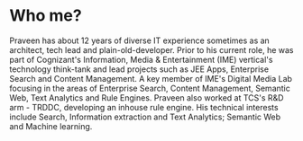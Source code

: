 Who me?
=====

Praveen has about 12 years of diverse IT experience sometimes as an architect, tech lead and plain-old-developer. Prior to his current role, he was part of Cognizant's Information, Media & Entertainment (IME) vertical's technology think-tank and lead projects such as JEE Apps, Enterprise Search and Content Management. A key member of IME's Digital Media Lab focusing in the areas of Enterprise Search, Content Management, Semantic Web, Text Analytics and Rule Engines. Praveen also worked at TCS's R&D arm - TRDDC, developing an inhouse rule engine. His technical interests include Search, Information extraction and Text Analytics; Semantic Web and Machine learning.
